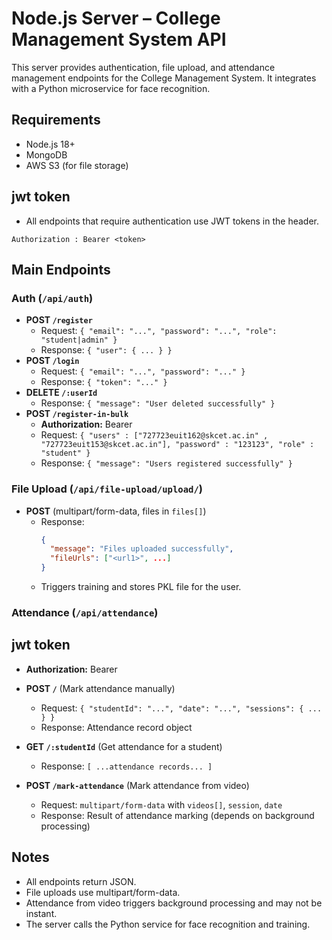 # Node.js Server – College Management System API

This server provides authentication, file upload, and attendance management endpoints for the College Management System. It integrates with a Python microservice for face recognition.

## Requirements
- Node.js 18+
- MongoDB
- AWS S3 (for file storage)

## jwt token
- All endpoints that require authentication use JWT tokens in the header.
```
Authorization : Bearer <token>
```
## Main Endpoints

### Auth (`/api/auth`)
- **POST `/register`**
  - Request: `{ "email": "...", "password": "...", "role": "student|admin" }`
  - Response: `{ "user": { ... } }`
- **POST `/login`**
  - Request: `{ "email": "...", "password": "..." }`
  - Response: `{ "token": "..." }`
- **DELETE `/:userId`**
  - Response: `{ "message": "User deleted successfully" }`
- **POST `/register-in-bulk`**
  - **Authorization:** Bearer <token>
  - Request: `{
    "users" : ["727723euit162@skcet.ac.in" , "727723euit153@skcet.ac.in"],
    "password" : "123123",
    "role" : "student"
}`
  - Response: `{ "message": "Users registered successfully" }`
### File Upload (`/api/file-upload/upload/`)

- **POST** (multipart/form-data, files in `files[]`)
  - Response:
    ```json
    {
      "message": "Files uploaded successfully",
      "fileUrls": ["<url1>", ...]
    }
    ```
  - Triggers training and stores PKL file for the user.

### Attendance (`/api/attendance`)
## jwt token
- **Authorization:** Bearer <token>
- **POST `/`** (Mark attendance manually)
  - Request: `{ "studentId": "...", "date": "...", "sessions": { ... } }`
  - Response: Attendance record object

- **GET `/:studentId`** (Get attendance for a student)
  - Response: `[ ...attendance records... ]`

- **POST `/mark-attendance`** (Mark attendance from video)
  - Request: `multipart/form-data` with `videos[]`, `session`, `date`
  - Response: Result of attendance marking (depends on background processing)

## Notes
- All endpoints return JSON.
- File uploads use multipart/form-data.
- Attendance from video triggers background processing and may not be instant.
- The server calls the Python service for face recognition and training.
